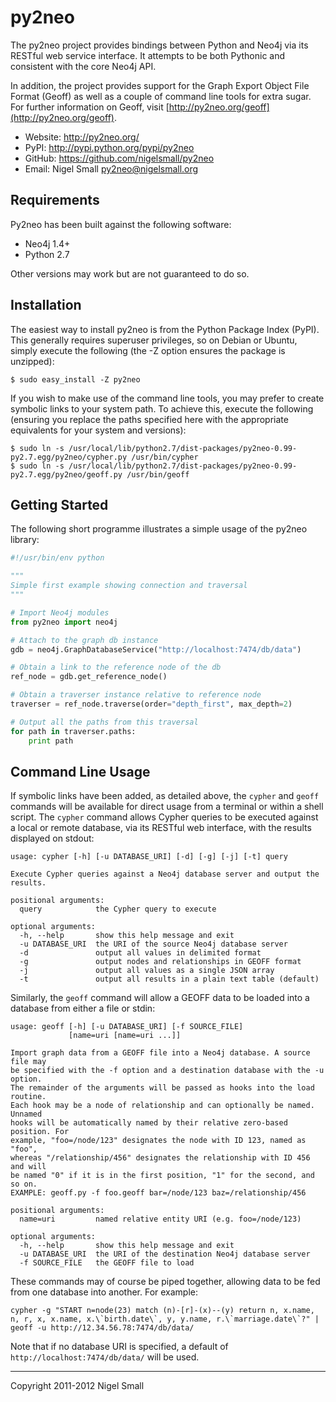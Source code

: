 py2neo
======

The py2neo project provides bindings between Python and Neo4j via its RESTful
web service interface. It attempts to be both Pythonic and consistent with the
core Neo4j API.

In addition, the project provides support for the Graph Export Object File
Format (Geoff) as well as a couple of command line tools for extra sugar. For
further information on Geoff, visit
[http://py2neo.org/geoff](http://py2neo.org/geoff).


* Website:  http://py2neo.org/
* PyPI:     http://pypi.python.org/pypi/py2neo
* GitHub:   https://github.com/nigelsmall/py2neo
* Email:    Nigel Small <py2neo@nigelsmall.org>


Requirements
------------

Py2neo has been built against the following software:

* Neo4j 1.4+
* Python 2.7

Other versions may work but are not guaranteed to do so.


Installation
------------

The easiest way to install py2neo is from the Python Package Index (PyPI). This
generally requires superuser privileges, so on Debian or Ubuntu, simply execute
the following (the -Z option ensures the package is unzipped):

```
$ sudo easy_install -Z py2neo
```

If you wish to make use of the command line tools, you may prefer to create
symbolic links to your system path. To achieve this, execute the following
(ensuring you replace the paths specified here with the appropriate equivalents
for your system and versions):

```
$ sudo ln -s /usr/local/lib/python2.7/dist-packages/py2neo-0.99-py2.7.egg/py2neo/cypher.py /usr/bin/cypher
$ sudo ln -s /usr/local/lib/python2.7/dist-packages/py2neo-0.99-py2.7.egg/py2neo/geoff.py /usr/bin/geoff
```


Getting Started
---------------

The following short programme illustrates a simple usage of the py2neo library:

```python
#!/usr/bin/env python

"""
Simple first example showing connection and traversal
"""

# Import Neo4j modules
from py2neo import neo4j

# Attach to the graph db instance
gdb = neo4j.GraphDatabaseService("http://localhost:7474/db/data")

# Obtain a link to the reference node of the db
ref_node = gdb.get_reference_node()

# Obtain a traverser instance relative to reference node
traverser = ref_node.traverse(order="depth_first", max_depth=2)

# Output all the paths from this traversal
for path in traverser.paths:
    print path
```


Command Line Usage
------------------

If symbolic links have been added, as detailed above, the `cypher` and `geoff`
commands will be available for direct usage from a terminal or within a shell
script. The `cypher` command allows Cypher queries to be executed against a
local or remote database, via its RESTful web interface, with the results
displayed on stdout:

```
usage: cypher [-h] [-u DATABASE_URI] [-d] [-g] [-j] [-t] query

Execute Cypher queries against a Neo4j database server and output the results.

positional arguments:
  query            the Cypher query to execute

optional arguments:
  -h, --help       show this help message and exit
  -u DATABASE_URI  the URI of the source Neo4j database server
  -d               output all values in delimited format
  -g               output nodes and relationships in GEOFF format
  -j               output all values as a single JSON array
  -t               output all results in a plain text table (default)
```

Similarly, the `geoff` command will allow a GEOFF data to be loaded into a
database from either a file or stdin:

```
usage: geoff [-h] [-u DATABASE_URI] [-f SOURCE_FILE]
             [name=uri [name=uri ...]]

Import graph data from a GEOFF file into a Neo4j database. A source file may
be specified with the -f option and a destination database with the -u option.
The remainder of the arguments will be passed as hooks into the load routine.
Each hook may be a node of relationship and can optionally be named. Unnamed
hooks will be automatically named by their relative zero-based position. For
example, "foo=/node/123" designates the node with ID 123, named as "foo",
whereas "/relationship/456" designates the relationship with ID 456 and will
be named "0" if it is in the first position, "1" for the second, and so on.
EXAMPLE: geoff.py -f foo.geoff bar=/node/123 baz=/relationship/456

positional arguments:
  name=uri         named relative entity URI (e.g. foo=/node/123)

optional arguments:
  -h, --help       show this help message and exit
  -u DATABASE_URI  the URI of the destination Neo4j database server
  -f SOURCE_FILE   the GEOFF file to load
```

These commands may of course be piped together, allowing data to be fed from
one database into another. For example:

```
cypher -g "START n=node(23) match (n)-[r]-(x)--(y) return n, x.name, n, r, x, x.name, x.\`birth.date\`, y, y.name, r.\`marriage.date\`?" | geoff -u http://12.34.56.78:7474/db/data/
```

Note that if no database URI is specified, a default of
`http://localhost:7474/db/data/` will be used.

---

Copyright 2011-2012 Nigel Small

